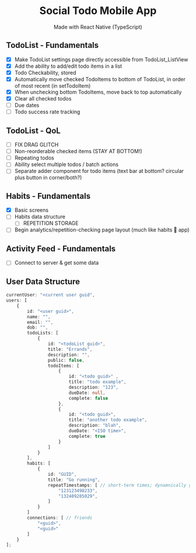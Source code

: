 

<div align="center">
<h1>Social Todo Mobile App</h1>
Made with React Native (TypeScript)
</div>

## TodoList - Fundamentals

- [x] Make TodoList settings page directly accessible from TodoList_ListView 
- [x] Add the ability to add/edit todo items in a list
- [x] Todo Checkability, stored
- [x] Automatically move checked TodoItems to bottom of TodoList, in order of most recent (in setTodoItem)
- [x] When unchecking bottom TodoItems, move back to top automatically
- [x] Clear all checked todos
- [ ] Due dates
- [ ] Todo success rate tracking

## TodoList - QoL

- [ ] FIX DRAG GLITCH
- [ ] Non-reorderable checked items (STAY AT BOTTOM!)
- [ ] Repeating todos
- [ ] Ability select multiple todos / batch actions
- [ ] Separate adder component for todo items (text bar at bottom? circular plus button in corner/both?)

## Habits - Fundamentals

- [x] Basic screens
- [ ] Habits data structure
  - [ ] REPETITION STORAGE
- [ ] Begin analytics/repetition-checking page layout (much like habits 🔄 app)

## Activity Feed - Fundamentals

- [ ] Connect to server & get some data

##  User Data Structure  


```ts
currentUser: "<current user guid",
users: [
    {
        id: "<user guid>",
        name: "",
        email: "",
        dob: "",
        todoLists: [
            {
                id: "<todoList guid>",
                title: "Errands",
                description: "",
                public: false,
                todoItems: [
                    {
                        id: "<todo guid>" ,
                    	title: "todo example",
                    	description: "123",
                        dueDate: null,
                        complete: false
                    },
                    {
                        id: "<todo guid>",
                        title: "another todo example",
                        description: "blah",
                        dueDate: "<ISO time>",
                        complete: true
                    }
                ]
            }
        ],
        habits: [
            {
                id: "GUID",
                title: "Go running",
                repeatTimestamps: [ // short-term times; dynamnically generated for now
                    "123123498233",
                    "132409285029",
                ]
            }
        ]
        connections: [ // friends
            "<guid>",
            "<guid>"
        ]
    }
];
```
